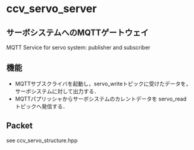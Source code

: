 # ccv_servo_server
## サーボシステムへのMQTTゲートウェイ
MQTT Service for servo system: publisher and subscriber



## 機能
- MQTTサブスクライバを起動し，servo_writeトピックに受けたデータを，サーボシステムに対して出力する．
- MQTTパプリッシャからサーボシステムのカレントデータを servo_read　トピックへ発信する．


## Packet
see ccv_servo_structure.hpp

